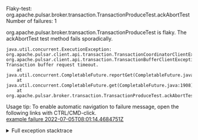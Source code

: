         
Flaky-test: org.apache.pulsar.broker.transaction.TransactionProduceTest.ackAbortTest
Number of failures: 1

org.apache.pulsar.broker.transaction.TransactionProduceTest is flaky. The ackAbortTest test method fails sporadically.

```
java.util.concurrent.ExecutionException: org.apache.pulsar.client.api.transaction.TransactionCoordinatorClientException: org.apache.pulsar.client.api.transaction.TransactionBufferClientException$RequestTimeoutException: Transaction buffer request timeout.
	at java.util.concurrent.CompletableFuture.reportGet(CompletableFuture.java:357)
	at java.util.concurrent.CompletableFuture.get(CompletableFuture.java:1908)
	at org.apache.pulsar.broker.transaction.TransactionProduceTest.ackAbortTest(TransactionProduceTest.java:361)
```

Usage tip: To enable automatic navigation to failure message, open the following links with CTRL/CMD-click.  
[example failure 2022-07-05T08:01:14.4684751Z](https://github.com/apache/pulsar/runs/7191875291?check_suite_focus=true#step:9:425)  


<details>
<summary>Full exception stacktrace</summary>
<code><pre>
java.util.concurrent.ExecutionException: org.apache.pulsar.client.api.transaction.TransactionCoordinatorClientException: org.apache.pulsar.client.api.transaction.TransactionBufferClientException$RequestTimeoutException: Transaction buffer request timeout.
	at java.util.concurrent.CompletableFuture.reportGet(CompletableFuture.java:357)
	at java.util.concurrent.CompletableFuture.get(CompletableFuture.java:1908)
	at org.apache.pulsar.broker.transaction.TransactionProduceTest.ackAbortTest(TransactionProduceTest.java:361)
	at sun.reflect.NativeMethodAccessorImpl.invoke0(Native Method)
	at sun.reflect.NativeMethodAccessorImpl.invoke(NativeMethodAccessorImpl.java:62)
	at sun.reflect.DelegatingMethodAccessorImpl.invoke(DelegatingMethodAccessorImpl.java:43)
	at java.lang.reflect.Method.invoke(Method.java:498)
	at org.testng.internal.MethodInvocationHelper.invokeMethod(MethodInvocationHelper.java:132)
	at org.testng.internal.InvokeMethodRunnable.runOne(InvokeMethodRunnable.java:45)
	at org.testng.internal.InvokeMethodRunnable.call(InvokeMethodRunnable.java:73)
	at org.testng.internal.InvokeMethodRunnable.call(InvokeMethodRunnable.java:11)
	at java.util.concurrent.FutureTask.run(FutureTask.java:266)
	at java.util.concurrent.ThreadPoolExecutor.runWorker(ThreadPoolExecutor.java:1149)
	at java.util.concurrent.ThreadPoolExecutor$Worker.run(ThreadPoolExecutor.java:624)
	at java.lang.Thread.run(Thread.java:748)
Caused by: org.apache.pulsar.client.api.transaction.TransactionCoordinatorClientException: org.apache.pulsar.client.api.transaction.TransactionBufferClientException$RequestTimeoutException: Transaction buffer request timeout.
	at org.apache.pulsar.client.impl.TransactionMetaStoreHandler.getExceptionByServerError(TransactionMetaStoreHandler.java:385)
	at org.apache.pulsar.client.impl.TransactionMetaStoreHandler.handleEndTxnResponse(TransactionMetaStoreHandler.java:310)
	at org.apache.pulsar.client.impl.ClientCnx.handleEndTxnResponse(ClientCnx.java:887)
	at org.apache.pulsar.common.protocol.PulsarDecoder.channelRead(PulsarDecoder.java:464)
	at io.netty.channel.AbstractChannelHandlerContext.invokeChannelRead(AbstractChannelHandlerContext.java:379)
	at io.netty.channel.AbstractChannelHandlerContext.invokeChannelRead(AbstractChannelHandlerContext.java:365)
	at io.netty.channel.AbstractChannelHandlerContext.fireChannelRead(AbstractChannelHandlerContext.java:357)
	at io.netty.handler.codec.ByteToMessageDecoder.fireChannelRead(ByteToMessageDecoder.java:324)
	at io.netty.handler.codec.ByteToMessageDecoder.channelRead(ByteToMessageDecoder.java:296)
	at io.netty.channel.AbstractChannelHandlerContext.invokeChannelRead(AbstractChannelHandlerContext.java:379)
	at io.netty.channel.AbstractChannelHandlerContext.invokeChannelRead(AbstractChannelHandlerContext.java:365)
	at io.netty.channel.AbstractChannelHandlerContext.fireChannelRead(AbstractChannelHandlerContext.java:357)
	at io.netty.channel.DefaultChannelPipeline$HeadContext.channelRead(DefaultChannelPipeline.java:1410)
	at io.netty.channel.AbstractChannelHandlerContext.invokeChannelRead(AbstractChannelHandlerContext.java:379)
	at io.netty.channel.AbstractChannelHandlerContext.invokeChannelRead(AbstractChannelHandlerContext.java:365)
	at io.netty.channel.DefaultChannelPipeline.fireChannelRead(DefaultChannelPipeline.java:919)
	at io.netty.channel.epoll.AbstractEpollStreamChannel$EpollStreamUnsafe.epollInReady(AbstractEpollStreamChannel.java:795)
	at io.netty.channel.epoll.EpollEventLoop.processReady(EpollEventLoop.java:480)
	at io.netty.channel.epoll.EpollEventLoop.run(EpollEventLoop.java:378)
	at io.netty.util.concurrent.SingleThreadEventExecutor$4.run(SingleThreadEventExecutor.java:986)
	at io.netty.util.internal.ThreadExecutorMap$2.run(ThreadExecutorMap.java:74)
	at io.netty.util.concurrent.FastThreadLocalRunnable.run(FastThreadLocalRunnable.java:30)
	... 1 more

</pre></code>
</details>

